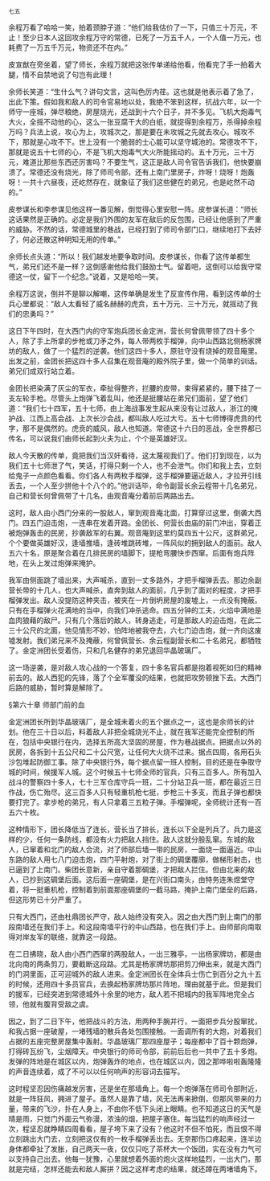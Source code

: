     七五 

   余程万看了哈哈一笑，拍着颈脖子道：“他们给我估价了一下，只值三十万元，不止！至少日本人这回攻余程万守的常德，已死了一万五千人，一个人值一万元，也耗费了一万五千万元，物资还不在内。”

   皮宣猷在旁坐着，望了师长，余程万就把这张传单递给他看，他看完了手一拍着大腿，情不自禁地说了句岂有此理！

   余师长笑道：“生什么气？讲句文言，这叫色厉内荏。这也就是他表示着了急了，出此下策。假如我和敌人的司令官易地以处，我绝不笨到这样，抗战六年，以一个师守一座城，弹尽粮绝，房屋烧光，还战到十六个日子，并不多见。飞机大炮毒气大火，全摇不动他的心，这么一张豆腐干大的白纸，就捉得到余程万，杀得掉余程万吗？兵法上说，攻心为上，攻城次之，那是要在未攻城之先就去攻心。城攻不下，那就是心攻不下。世上没有一个脆弱的士心能可以坚守城池的。常德攻不下，那就是说五十七师的心，不是飞机大炮毒气大火所能摇动的。五十万元，三十万元，难道比那些东西还厉害吗？不要生气，这正是敌人司令官告诉我们，他快要崩溃了。常德还没有烧光，除了师司令部，还有上南门里房子，炸呀！烧呀！炮轰呀！一共十六昼夜，还屹然存在，就象征了我们这些健在的弟兄，也是屹然不动的。”

   皮参谋长和李参谋见他这样一番见解，倒觉得心里安慰一阵。皮参谋长道：“师长这话果然是正确的。必定是我们外围的友军在敌后的反包围，已经让他感到了严重的威胁。不然的话，常德城里的巷战，已经打到了师司令部门口，继续地打下去好了，何必还散这种明知无用的传单。”

   余师长点头道：“所以！我们越发地要争取时间。皮参谋长，你看了这传单都生气，弟兄们还不是一样？这倒感谢他给我们鼓励士气。留着吧，这倒可以给我守常德这一仗，留下一个纪念。”说着，又是哈哈一笑。

   余程万这说，倒并不是聊以解嘲，这传单确是发生了反宣传作用，看到这传单的士兵心里都说：“敌人太看轻了威名赫赫的虎贲，五十万元、三十万元，就摇动了我们的忠勇吗？”

   这日下午四时，在大西门内的守军炮兵团长金定洲，营长何曾佩带领了四十多个人，除了手上所拿的步枪或刀矛之外，每人带两枚手榴弹，向中山西路北侧杨家牌坊的敌人，做了一个猛烈的逆袭。他们这四十多人，原驻守没有烧掉的观音庵里。出发之前，金团长把这四十多人召集在观音庵的殿外院子里，做一个简单的训话。弟兄们成双行站立着。

   金团长把染满了灰尘的军衣，牵扯得整齐，拦腰的皮带，束得紧紧的，腰下挂了一支左轮手枪。尽管头上炮弹飞着乱叫，他还是挺腰站在弟兄们面前，望了他们道：“我们七十四军，五十七师，由上海战事发生起从来没有让过敌人，浙江的掩护战、江西上高会战、上次长沙会战，都叫敌人吃过大亏。五十七师博得虎贲的代字，那不是偶然的。虎贲的威风，敌人也知道。常德这十六日的恶战，全世界都已传名，可以说我们由师长起到火夫为止，个个是英雄好汉。

   敌人今天散的传单，竟把我们当汉奸看待，这太蔑视我们了。他们打到现在，以为我们五十七师泄了气，笑话，打得只剩一个人，也不会泄气。你们和我上去，立刻给鬼子一点颜色看看。你们各人有两枚手榴弹，这手榴弹要逼近敌人，才拉开引线丢去，一个人至少拼他十个八个的。”他训话毕，命令副营长余云程带十几名弟兄，自己和营长何曾佩带了十几名，由观音庵分着前后两路出去。

   这时，敌人由小西门分来的一股敌人，窜到观音庵北面，打算穿过这里，倒袭大西门。四五门迫击炮，一连串在发着开路。金团长、何营长由庙的前门冲出，穿着正被炮弹轰击的民房，抄袭敌军的右翼。观音庵到这里约莫四五十公尺，这群弟兄，个个要做英雄好汉，逢墙推墙，逢砖堆跳砖堆，一阵风似的拥到敌人的面前。敌人五六十名，原是聚合着在几排民房的墙脚下，提枪弯腰快步西窜。后面有炮兵阵地，在头上发过炮弹来掩护。

   我军由侧面跳了墙出来，大声喊杀，直到一丈多路外，才把手榴弹丢去。那边余副营长带的十几人，也大声喊杀，直奔到敌人的面前，几乎到了面对的程度，才把手榴弹发出。敌人没提防这种夹击，被夹在一片倒坍房屋的废墟上，一点没有掩蔽。只有在手榴弹火花满地的当中，向我们冲杀逃命。四五分钟的工夫，火焰中满地是血肉狼藉的敌尸。只有几个落后的敌人，转身逃走，可是那敌人的迫击炮，在此二三十公尺的北面，他见情形不妙，怕阵地被我夺去，六七门迫击炮，就一齐向这废墟发射。我们弟兄来不及掩蔽，何曾佩营长、余云程副营长和二十名弟兄，都牺牲了。金定洲团长受着伤，只和几名健存的弟兄退回华晶玻璃厂。

   这一场逆袭，是对敌人攻心战的一个答复，四十多名官兵都是抱着视死如归的精神前去的。敌人西犯的先锋，落了个全军覆没的结果，也就把攻势顿挫下去。大西门后路的威胁，暂时算是解除了。

   §第六十章 师部门前的血

   金定洲团长所到华晶玻璃厂，是全城未着火的五个据点之一，这也是余师长的计划。他在三十日以后，料着敌人非把全城烧光不止，就在我军还能完全控制的所在，包括中央银行在内，选择五所高大坚固的房屋，作为巷战据点。把据点以外的民房，各拆到十五公尺和二十公尺宽，让任何大火烧不过来。据点四周，各用石头沙包堆起防御工事。除了中央银行外，每个据点留一班人控制，目的还是在争取守城的时间，候援军人城。这个时候五十七师全师的官兵，只有三百多人。所有加入战斗的警察四十多人，七十三军仓库守兵一班，二十分站卫兵一班，都在最近三日作战，伤亡殆尽。这三百多人只有轻重机枪七挺，步枪三十多支，而且子弹也都快要打完了。拿步枪的弟兄，有人只拿着三五粒子弹。手榴弹呢，全师统计还有一百五六十枚。

   这种情形下，团长降低当了连长，营长当了排长，连长以下全是列兵了。兵力是这样的少，任何一条防线，都没有火力把敌人挡住。敌人这就分股乱窜。东城的敌人，已窜着和北门的敌人合流，对了师部后墙一带的民房，一面烧一面逼近。中山东路的敌人用七八门迫击炮，四门平射炮，对了街上的碉堡覆廓，做梯形射击，也已逼到了上南门。柴团长意新，亲自守着那碉堡，才把敌人拦住。但由北来的敌人，已抄到这碉堡后面。这后面一座碉堡，是在兴街口南头，由特务连朱煜堂守着，将一挺重机枪，控制着到前面那座碉堡的一截马路，掩护上南门堡垒的后路，但这形势已十分严重了。

   只有大西门，还由杜鼎团长严守，敌人始终没有突入。因之由大西门到上南门的那段南墙还在我们手上。和这段南墙平行的中山西路，也在我们手上。由师部向南取得对岸友军的联络，就靠这一段路。

   在二日拂晓，敌人由小西门西窜的两股敌人，一出三雅亭，一出杨家牌坊，都是由北向南的两条剪刀，要截断这段路。尤其是杨家牌坊那把剪刀伸出来，就是大西门的门洞里面，正可迎城外的敌人进来。金定洲团长在全体兵士伤亡到百分之九十五的时候，还用四十多员官兵，去换起杨家牌坊那片阵地，理由就基于此。但是我们的援军，已经突进到常德城外十余里的地方，敌人若不把城内的我军阵地完全占领，他就有腹背受敌之虞。

   因之，到了二日下午，他把战斗的方法，用两种手腕并行，一面把步兵分股窜扰，和我占据一座破屋，一堵残墙的散兵各处包围接触。一面调所有的大炮，对着我们占据的五座完整房屋集中轰射。华晶玻璃厂那四座屋子；每座都中了百十颗炮弹，打得砖瓦纷飞，尘烟障天。中央银行的师司令部，前前后后也一共中了五十多炮。发弹的阵地是在城区以内，炮弹轰炸的地点，也在城区以内，因之那哗啦啦轰隆隆的声音连续着，成了不可以以任何响声的形容词去描写。

   这时程坚忍因伤痛越发厉害，还是坐在那墙角上。每一个炮弹落在师司令部附近，就是一阵狂风，拥进了屋子。虽然人是靠了墙，风无法再来掀倒，但那风带来的力量，带来的飞沙，扑在人身上，不由你不低下头闭上眼睛。也不知道这日的天气是晴是雨，只觉门外面云气弥漫，浓浊的烟，把屋子塞住。每当猛烈的响声经过一次，程坚忍就睁睛四周看看，屋子垮下来了没有？他这时不但不怕死，而且恨不得立刻跳出大门去，立刻把这仅有的一枚手榴弹丢出去。无奈那伤口疼起来，连半边身体都牵扯了发胀，自己两天一夜，仅仅只吃了茶杯大一个饭团，实在没有力气可以支持自己出去。他每一犹豫，心里就想着外面的炮火这样地猛烈，一出大门，那就是完结，怎样还能去和敌人厮拼？因之这样考虑的结果，就还蹲在两堵墙角下。


